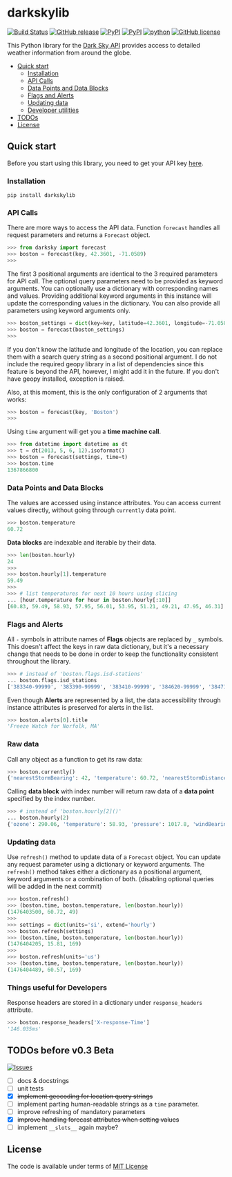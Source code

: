 # darkskylib
[![Build Status](https://travis-ci.org/lukaskubis/darkskylib.svg?branch=master)](https://travis-ci.org/lukaskubis/darkskylib) [![GitHub release](https://img.shields.io/github/release/lukaskubis/darkskylib.svg)](https://github.com/lukaskubis/darkskylib/releases) [![PyPI](https://img.shields.io/pypi/v/darkskylib.svg)](https://pypi.python.org/pypi/darkskylib) [![PyPI](https://img.shields.io/pypi/status/darkskylib.svg)](https://pypi.python.org/pypi/darkskylib) [![python](https://img.shields.io/pypi/pyversions/darkskylib.svg)](https://pypi.python.org/pypi/darkskylib) [![GitHub license](https://img.shields.io/badge/license-MIT-lightgray.svg)](https://raw.githubusercontent.com/lukaskubis/darkskylib/master/LICENSE)

This Python library for the [Dark Sky API](https://darksky.net/dev/docs) provides access to detailed weather information from around the globe.


* [Quick start](#quick-start)
  * [Installation](#installation)
  * [API Calls](#api-calls)
  * [Data Points and Data Blocks](#data-points-and-data-blocks)
  * [Flags and Alerts](#flags-and-alerts)
  * [Updating data](#updating-data)
  * [Developer utilities](#things-useful-for-developers)
* [TODOs](#todos-before-v03-beta)
* [License](#license)

## Quick start
Before you start using this library, you need to get your API key [here](https://darksky.net/dev/register).

### Installation

    pip install darkskylib

### API Calls
There are more ways to access the API data. Function `forecast` handles all request parameters and returns a `Forecast` object.

```python
>>> from darksky import forecast
>>> boston = forecast(key, 42.3601, -71.0589)
>>>
```

The first 3 positional arguments are identical to the 3 required parameters for API call. The optional query parameters need to be provided as keyword arguments. You can optionally use a dictionary with corresponding names and values. Providing additional keyword arguments in this instance will update the corresponding values in the dictionary. You can also provide all parameters using keyword arguments only.

```python
>>> boston_settings = dict(key=key, latitude=42.3601, longitude=-71.0589)
>>> boston = forecast(boston_settings)
>>>
```

If you don't know the latitude and longitude of the location, you can replace them with a search query string as a second positional argument.
I do not include the required geopy library in a list of dependencies since this feature is beyond the API, however, I might add it in the future.
If you don't have geopy installed, exception is raised.

Also, at this moment, this is the only configuration of 2 arguments that works:

```python
>>> boston = forecast(key, 'Boston')
>>>
```

Using `time` argument will get you a **time machine call**.

```python
>>> from datetime import datetime as dt
>>> t = dt(2013, 5, 6, 12).isoformat()
>>> boston = forecast(settings, time=t)
>>> boston.time
1367866800
```

### Data Points and Data Blocks
The values are accessed using instance attributes. You can access current values directly, without going through `currently` data point.

```python
>>> boston.temperature
60.72
```

**Data blocks** are indexable and iterable by their data.

```python
>>> len(boston.hourly)
24
>>>
>>> boston.hourly[1].temperature
59.49
>>>
>>> # list temperatures for next 10 hours using slicing
... [hour.temperature for hour in boston.hourly[:10]]
[60.83, 59.49, 58.93, 57.95, 56.01, 53.95, 51.21, 49.21, 47.95, 46.31]
```

### Flags and Alerts
All `-` symbols in attribute names of **Flags** objects are replaced by `_` symbols. This doesn't affect the keys in raw data dictionary, but it's a necessary change that needs to be done in order to keep the functionality consistent throughout the library.

```python
>>> # instead of 'boston.flags.isd-stations'
... boston.flags.isd_stations
['383340-99999', '383390-99999', '383410-99999', '384620-99999', '384710-99999']
```

Even though **Alerts** are represented by a list, the data accessibility through instance attributes is preserved for alerts in the list.

```python
>>> boston.alerts[0].title
'Freeze Watch for Norfolk, MA'
```

### Raw data
Call any object as a function to get its raw data:

```python
>>> boston.currently()
{'nearestStormBearing': 42, 'temperature': 60.72, 'nearestStormDistance': 13, 'pressure': 1020.49, 'windBearing': 256, 'dewPoint': 53.32, 'cloudCover': 0.37, 'apparentTemperature': 60.72, 'precipProbability': 0, 'summary': 'Partly Cloudy', 'icon': 'partly-cloudy-night', 'humidity': 0.77, 'ozone': 289.05, 'precipIntensity': 0, 'windSpeed': 5.66, 'visibility': 9.62, 'time': 1476403500}
```

Calling **data block** with index number will return raw data of a **data point** specified by the index number.

```python
>>> # instead of 'boston.hourly[2]()'
... boston.hourly(2)
{'ozone': 290.06, 'temperature': 58.93, 'pressure': 1017.8, 'windBearing': 274, 'dewPoint': 52.58, 'cloudCover': 0.29, 'apparentTemperature': 58.93, 'windSpeed': 7.96, 'summary': 'Partly Cloudy', 'icon': 'partly-cloudy-night', 'humidity': 0.79, 'precipProbability': 0, 'precipIntensity': 0, 'visibility': 8.67, 'time': 1476410400}
```
### Updating data
Use `refresh()` method to update data of a `Forecast` object. You can update any request parameter using a dictionary or keyword arguments. The `refresh()` method takes either a dictionary as a positional argument, keyword arguments or a combination of both. (disabling optional queries will be added in the next commit)

```python
>>> boston.refresh()
>>> (boston.time, boston.temperature, len(boston.hourly))
(1476403500, 60.72, 49)
>>>
>>> settings = dict(units='si', extend='hourly')
>>> boston.refresh(settings)
>>> (boston.time, boston.temperature, len(boston.hourly))
(1476404205, 15.81, 169)
>>>
>>> boston.refresh(units='us')
>>> (boston.time, boston.temperature, len(boston.hourly))
(1476404489, 60.57, 169)
```

### Things useful for Developers
Response headers are stored in a dictionary under `response_headers` attribute.

```python
>>> boston.response_headers['X-response-Time']
'146.035ms'
```

## TODOs before v0.3 Beta
[![Issues](https://img.shields.io/github/issues/lukaskubis/darkskylib.svg)](https://github.com/lukaskubis/darkskylib/issues)
- [ ] docs & docstrings
- [ ] unit tests
- [x] ~~implement geocoding for location query strings~~
- [ ] implement parting human-readable strings as a `time` parameter.
- [ ] improve refreshing of mandatory parameters
- [x] ~~improve handling forecast attributes when setting values~~
- [ ] implement `__slots__` again maybe?

## License
The code is available under terms of [MIT License](https://raw.githubusercontent.com/lukaskubis/darkskylib/master/LICENSE)
